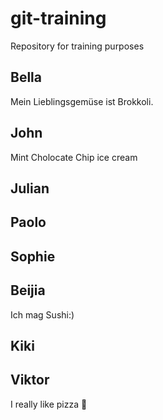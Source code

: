 # git-training

Repository for training purposes

## Bella
Mein Lieblingsgemüse ist Brokkoli.

## John
Mint Cholocate Chip ice cream

## Julian

## Paolo

## Sophie

## Beijia
Ich mag Sushi:)
## Kiki

## Viktor

I really like pizza 🍕
